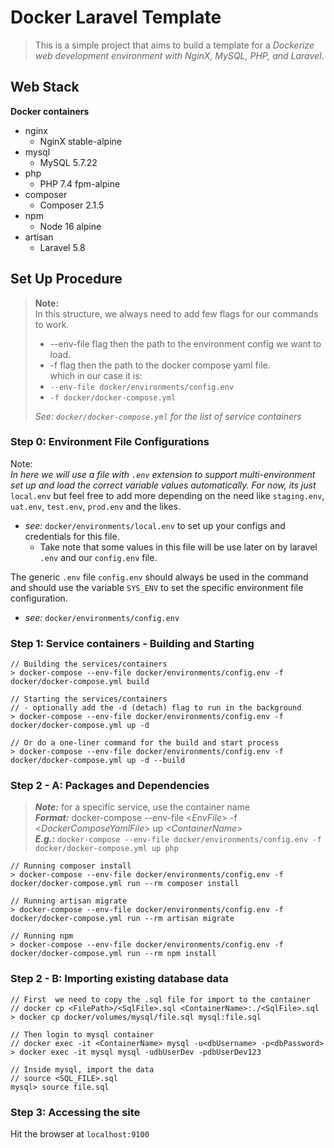 # Docker Laravel Template
> This is a simple project that aims to build a template for a 
> *Dockerize web development environment with NginX, MySQL, PHP, and Laravel*.

## Web Stack
**Docker containers**
- nginx
  - NginX stable-alpine
- mysql
  - MySQL 5.7.22
- php
  - PHP 7.4 fpm-alpine
- composer
  - Composer 2.1.5
- npm
  - Node 16 alpine
- artisan
  - Laravel 5.8 
  
## Set Up Procedure
> **Note:**  
> In this structure, we always need to add few flags for our commands to work. 
> - --env-file flag then the path to the environment config we want to load. 
> - -f flag then the path to the docker compose yaml file.  
> which in our case it is:
> - `--env-file docker/environments/config.env`
> - `-f docker/docker-compose.yml`
>
> _See: `docker/docker-compose.yml` for the list of service containers_
 
### Step 0: Environment File Configurations
Note:  
_In here we will use a file with `.env` extension to support multi-environment set up and load the correct variable values automatically. 
For now, its just_ `local.env` but feel free to add more depending on the need like `staging.env`, `uat.env`, `test.env`, `prod.env` and the likes.    
- _see:_ `docker/environments/local.env` to set up your configs and credentials for this file.  
  - Take note that some values in this file will be use later on by laravel `.env` and our `config.env` file.  

The generic `.env` file `config.env` should always be used in the command and should use the variable `SYS_ENV` to set the specific environment file configuration.
- _see:_ `docker/environments/config.env`

### Step 1: Service containers - Building and Starting
```
// Building the services/containers
> docker-compose --env-file docker/environments/config.env -f docker/docker-compose.yml build

// Starting the services/containers
// - optionally add the -d (detach) flag to run in the background
> docker-compose --env-file docker/environments/config.env -f docker/docker-compose.yml up -d

// Or do a one-liner command for the build and start process
> docker-compose --env-file docker/environments/config.env -f docker/docker-compose.yml up -d --build
```

### Step 2 - A: Packages and Dependencies
> **_Note:_** for a specific service, use the container name  
> **_Format:_** docker-compose --env-file <_EnvFile_> -f <_DockerComposeYamlFile_> up <_ContainerName_>     
> **_E.g.:_** `docker-compose --env-file docker/environments/config.env -f docker/docker-compose.yml up php`
> 
```
// Running composer install
> docker-compose --env-file docker/environments/config.env -f docker/docker-compose.yml run --rm composer install

// Running artisan migrate
> docker-compose --env-file docker/environments/config.env -f docker/docker-compose.yml run --rm artisan migrate

// Running npm
> docker-compose --env-file docker/environments/config.env -f docker/docker-compose.yml run --rm npm install
```

### Step 2 - B: Importing existing database data
```
// First  we need to copy the .sql file for import to the container
// docker cp <FilePath>/<SqlFile>.sql <ContainerName>:./<SqlFile>.sql
> docker cp docker/volumes/mysql/file.sql mysql:file.sql

// Then login to mysql container
// docker exec -it <ContainerName> mysql -u<dbUsername> -p<dbPassword>
> docker exec -it mysql mysql -udbUserDev -pdbUserDev123

// Inside mysql, import the data
// source <SQL_FILE>.sql
mysql> source file.sql
```

### Step 3: Accessing the site
Hit the browser at `localhost:9100`